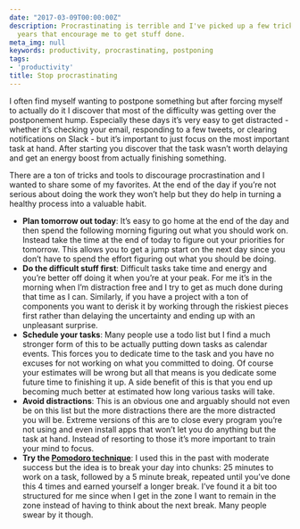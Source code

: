 ```yaml
---
date: "2017-03-09T00:00:00Z"
description: Procrastinating is terrible and I've picked up a few tricks over the
  years that encourage me to get stuff done.
meta_img: null
keywords: productivity, procrastinating, postponing
tags:
- 'productivity'
title: Stop procrastinating
---
```


I often find myself wanting to postpone something but after forcing myself to actually do it I discover that most of the difficulty was getting over the postponement hump. Especially these days it’s very easy to get distracted - whether it’s checking your email, responding to a few tweets, or clearing notifications on Slack - but it’s important to just focus on the most important task at hand. After starting you discover that the task wasn’t worth delaying and get an energy boost from actually finishing something.

There are a ton of tricks and tools to discourage procrastination and I wanted to share some of my favorites. At the end of the day if you’re not serious about doing the work they won’t help but they do help in turning a healthy process into a valuable habit.

- **Plan tomorrow out today**: It’s easy to go home at the end of the day and then spend the following morning figuring out what you should work on. Instead take the time at the end of today to figure out your priorities for tomorrow. This allows you to get a jump start on the next day since you don’t have to spend the effort figuring out what you should be doing.
- **Do the difficult stuff first**: Difficult tasks take time and energy and you’re better off doing it when you’re at your peak. For me it’s in the morning when I’m distraction free and I try to get as much done during that time as I can. Similarly, if you have a project with a ton of components you want to derisk it by working through the riskiest pieces first rather than delaying the uncertainty and ending up with an unpleasant surprise.
- **Schedule your tasks**: Many people use a todo list but I find a much stronger form of this to be actually putting down tasks as calendar events. This forces you to dedicate time to the task and you have no excuses for not working on what you committed to doing. Of course your estimates will be wrong but all that means is you dedicate some future time to finishing it up. A side benefit of this is that you end up becoming much better at estimated how long various tasks will take.
- **Avoid distractions**: This is an obvious one and arguably should not even be on this list but the more distractions there are the more distracted you will be. Extreme versions of this are to close every program you’re not using and even install apps that won’t let you do anything but the task at hand. Instead of resorting to those it’s more important to train your mind to focus.
- **Try the [Pomodoro technique](https://en.wikipedia.org/wiki/Pomodoro_Technique)**: I used this in the past with moderate success but the idea is to break your day into chunks: 25 minutes to work on a task, followed by a 5 minute break, repeated until you’ve done this 4 times and earned yourself a longer break. I’ve found it a bit too structured for me since when I get in the zone I want to remain in the zone instead of having to think about the next break. Many people swear by it though.
